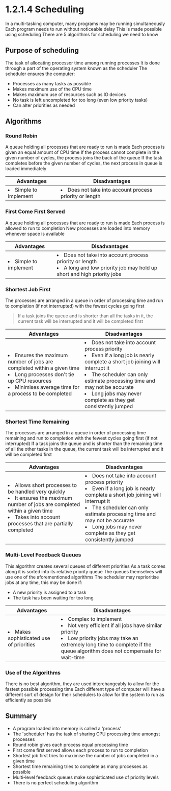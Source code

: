 ﻿
# 1.2.1.4 Scheduling
In a multi-tasking computer, many programs may be running simultaneously
Each program needs to run without noticeable delay
This is made possible using scheduling
There are 5 algorithms for scheduling we need to know
## Purpose of scheduling
The task of allocating processor time among running processes
It is done through a part of the operating system known as the scheduler
The scheduler ensures the computer:
- Processes as many tasks as possible
- Makes maximum use of the CPU time
- Makes maximum use of resources such as IO devices
- No task is left uncompleted for too long (even low priority tasks)
- Can alter priorities as needed

## Algorithms
### Round Robin
A queue holding all processes that are ready to run is made
Each process is given an equal amount of CPU time
If the process cannot complete in the given number of cycles, the process joins the back of the queue
If the task completes before the given number of cycles, the next process in queue is loaded immediately

|Advantages|Disadvantages|
|-|-|
|<li>Simple to implement</li>|<li>Does not take into account process priority or length</li>|

### First Come First Served
A queue holding all processes that are ready to run is made
Each process is allowed to run to completion
New processes are loaded into memory whenever space is available

|Advantages|Disadvantages|
|-|-|
|<li>Simple to implement</li>|<li>Does not take into account process priority or length</li><li>A long and low priority job may hold up short and high priority jobs</li>|

### Shortest Job First
The processes are arranged in a queue in order of processing time and run to completion (if not interrupted) with the fewest cycles going first
> If a task joins the queue and is shorter than all the tasks in it, the current task will be interrupted and it will be completed first

|Advantages|Disadvantages|
|-|-|
|<li>Ensures the maximum number of jobs are completed within a given time</li><li>Long processes don't tie up CPU resources</li><li>Minimises average time for a process to be completed</li>|<li>Does not take into account process priority</li><li>Even if a long job is nearly complete a short job joining will interrupt it</li><li>The scheduler can only estimate processing time and may not be accurate</li><li>Long jobs may never complete as they get consistently jumped</li>|

### Shortest Time Remaining
The processes are arranged in a queue in order of processing time remaining and run to completion with the fewest cycles going first (if not interrupted)
If a task joins the queue and is shorter than the remaining time of all the other tasks in the queue, the current task will be interrupted and it will be completed first

|Advantages|Disadvantages|
|-|-|
|<li>Allows short processes to be handled very quickly</li><li>It ensures the maximum number of jobs are completed within a given time</li><li>Takes into account processes that are partially completed</li>|<li>Does not take into account process priority</li><li>Even if a long job is nearly complete a short job joining will interrupt it</li><li>The scheduler can only estimate processing time and may not be accurate</li><li>Long jobs may never complete as they get consistently jumped</li>|

### Multi-Level Feedback Queues
This algorithm creates several queues of different priorities
As a task comes along it is sorted into its relative priority queue
The queues themselves will use one of the aforementioned algorithms
The scheduler may reprioritise jobs at any time, this may be done if:
- A new priority is assigned to a task
- The task has been waiting for too long

|Advantages|Disadvantages|
|-|-|
|<li>Makes sophisticated use of priorities</li>|<li>Complex to implement</li><li>Not very efficient if all jobs have similar priority</li><li>Low priority jobs may take an extremely long time to complete if the queue algorithm does not compensate for wait-time</li>|

### Use of the Algorithms
There is no best algorithm, they are used interchangeably to allow for the fastest possible processing time
Each different type of computer will have a different sort of design for their schedulers to allow for the system to run as efficiently as possible

## Summary
- A program loaded into memory is called a 'process'
- The 'scheduler' has the task of sharing CPU processing time amongst processes
- Round robin gives each process equal processing time
- First come first served allows each process to run to completion
- Shortest job first tries to maximise the number of jobs completed in a given time
- Shortest time remaining tries to complete as many processes as possible
- Multi-level feedback queues make sophisticated use of priority levels
- There is no perfect scheduling algorithm

